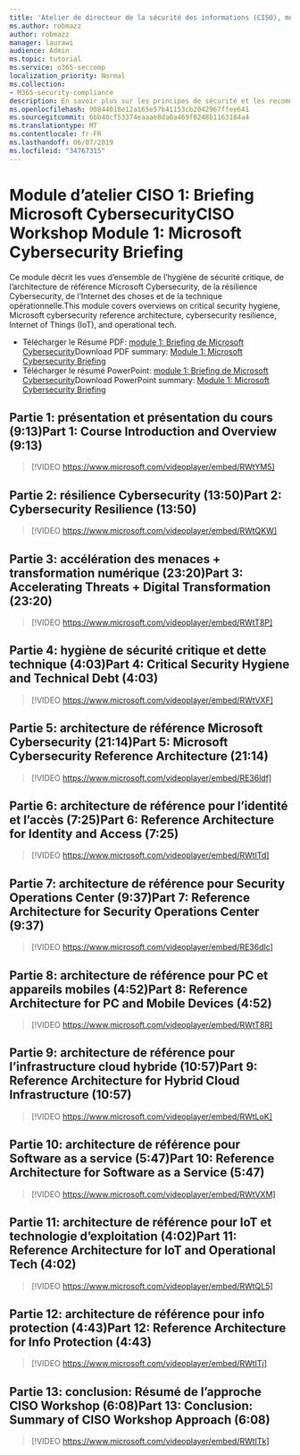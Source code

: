 ```yaml
---
title: 'Atelier de directeur de la sécurité des informations (CISO), module 1: Briefing Microsoft Cybersecurity'
ms.author: robmazz
author: robmazz
manager: laurawi
audience: Admin
ms.topic: tutorial
ms.service: o365-seccomp
localization_priority: Normal
ms.collection:
- M365-security-compliance
description: En savoir plus sur les principes de sécurité et les recommandations pour la modernisation de la sécurité dans votre organisation.
ms.openlocfilehash: 90844018e12a165e57b41153cb2042967ffee641
ms.sourcegitcommit: 6bb40cf53374eaaae8da0a469f0248b1163184a4
ms.translationtype: MT
ms.contentlocale: fr-FR
ms.lasthandoff: 06/07/2019
ms.locfileid: "34767315"
---
```

# <a name="ciso-workshop-module-1-microsoft-cybersecurity-briefing"></a><span data-ttu-id="0ccf2-103">Module d’atelier CISO 1: Briefing Microsoft Cybersecurity</span><span class="sxs-lookup"><span data-stu-id="0ccf2-103">CISO Workshop Module 1: Microsoft Cybersecurity Briefing</span></span>

<span data-ttu-id="0ccf2-104">Ce module décrit les vues d’ensemble de l’hygiène de sécurité critique, de l’architecture de référence Microsoft Cybersecurity, de la résilience Cybersecurity, de l’Internet des choses et de la technique opérationnelle.</span><span class="sxs-lookup"><span data-stu-id="0ccf2-104">This module covers overviews on critical security hygiene, Microsoft cybersecurity reference architecture, cybersecurity resilience, Internet of Things (IoT), and operational tech.</span></span>

- <span data-ttu-id="0ccf2-105">Télécharger le Résumé PDF: [module 1: Briefing de Microsoft Cybersecurity](media/ciso-workshop-1-cybersecurity-briefing.pdf)</span><span class="sxs-lookup"><span data-stu-id="0ccf2-105">Download PDF summary: [Module 1: Microsoft Cybersecurity Briefing](media/ciso-workshop-1-cybersecurity-briefing.pdf)</span></span>
- <span data-ttu-id="0ccf2-106">Télécharger le résumé PowerPoint: [module 1: Briefing de Microsoft Cybersecurity](https://docs.microsoft.com/office365/securitycompliance/media/ciso-workshop-1-cybersecurity-briefing.pptx)</span><span class="sxs-lookup"><span data-stu-id="0ccf2-106">Download PowerPoint summary: [Module 1: Microsoft Cybersecurity Briefing](https://docs.microsoft.com/office365/securitycompliance/media/ciso-workshop-1-cybersecurity-briefing.pptx)</span></span>

## <a name="part-1-course-introduction-and-overview-913"></a><span data-ttu-id="0ccf2-107">Partie 1: présentation et présentation du cours (9:13)</span><span class="sxs-lookup"><span data-stu-id="0ccf2-107">Part 1: Course Introduction and Overview (9:13)</span></span>

> [!VIDEO https://www.microsoft.com/videoplayer/embed/RWtYM5]

## <a name="part-2-cybersecurity-resilience-1350"></a><span data-ttu-id="0ccf2-108">Partie 2: résilience Cybersecurity (13:50)</span><span class="sxs-lookup"><span data-stu-id="0ccf2-108">Part 2: Cybersecurity Resilience (13:50)</span></span>

> [!VIDEO https://www.microsoft.com/videoplayer/embed/RWtQKW]

## <a name="part-3-accelerating-threats--digital-transformation-2320"></a><span data-ttu-id="0ccf2-109">Partie 3: accélération des menaces + transformation numérique (23:20)</span><span class="sxs-lookup"><span data-stu-id="0ccf2-109">Part 3: Accelerating Threats + Digital Transformation (23:20)</span></span>

> [!VIDEO https://www.microsoft.com/videoplayer/embed/RWtT8P]

## <a name="part-4-critical-security-hygiene-and-technical-debt-403"></a><span data-ttu-id="0ccf2-110">Partie 4: hygiène de sécurité critique et dette technique (4:03)</span><span class="sxs-lookup"><span data-stu-id="0ccf2-110">Part 4: Critical Security Hygiene and Technical Debt (4:03)</span></span>

> [!VIDEO https://www.microsoft.com/videoplayer/embed/RWtVXF]

## <a name="part-5-microsoft-cybersecurity-reference-architecture-2114"></a><span data-ttu-id="0ccf2-111">Partie 5: architecture de référence Microsoft Cybersecurity (21:14)</span><span class="sxs-lookup"><span data-stu-id="0ccf2-111">Part 5: Microsoft Cybersecurity Reference Architecture (21:14)</span></span>

> [!VIDEO https://www.microsoft.com/videoplayer/embed/RE36ldf]

## <a name="part-6-reference-architecture-for-identity-and-access-725"></a><span data-ttu-id="0ccf2-112">Partie 6: architecture de référence pour l’identité et l’accès (7:25)</span><span class="sxs-lookup"><span data-stu-id="0ccf2-112">Part 6: Reference Architecture for Identity and Access (7:25)</span></span>

> [!VIDEO https://www.microsoft.com/videoplayer/embed/RWtITd]

## <a name="part-7-reference-architecture-for-security-operations-center-937"></a><span data-ttu-id="0ccf2-113">Partie 7: architecture de référence pour Security Operations Center (9:37)</span><span class="sxs-lookup"><span data-stu-id="0ccf2-113">Part 7: Reference Architecture for Security Operations Center (9:37)</span></span>

> [!VIDEO https://www.microsoft.com/videoplayer/embed/RE36dlc]

## <a name="part-8-reference-architecture-for-pc-and-mobile-devices-452"></a><span data-ttu-id="0ccf2-114">Partie 8: architecture de référence pour PC et appareils mobiles (4:52)</span><span class="sxs-lookup"><span data-stu-id="0ccf2-114">Part 8: Reference Architecture for PC and Mobile Devices (4:52)</span></span>

> [!VIDEO https://www.microsoft.com/videoplayer/embed/RWtT8R]

## <a name="part-9-reference-architecture-for-hybrid-cloud-infrastructure-1057"></a><span data-ttu-id="0ccf2-115">Partie 9: architecture de référence pour l’infrastructure cloud hybride (10:57)</span><span class="sxs-lookup"><span data-stu-id="0ccf2-115">Part 9: Reference Architecture for Hybrid Cloud Infrastructure (10:57)</span></span>

> [!VIDEO https://www.microsoft.com/videoplayer/embed/RWtLoK]

## <a name="part-10-reference-architecture-for-software-as-a-service-547"></a><span data-ttu-id="0ccf2-116">Partie 10: architecture de référence pour Software as a service (5:47)</span><span class="sxs-lookup"><span data-stu-id="0ccf2-116">Part 10: Reference Architecture for Software as a Service (5:47)</span></span>

> [!VIDEO https://www.microsoft.com/videoplayer/embed/RWtVXM]

## <a name="part-11-reference-architecture-for-iot-and-operational-tech-402"></a><span data-ttu-id="0ccf2-117">Partie 11: architecture de référence pour IoT et technologie d’exploitation (4:02)</span><span class="sxs-lookup"><span data-stu-id="0ccf2-117">Part 11: Reference Architecture for IoT and Operational Tech (4:02)</span></span>

> [!VIDEO https://www.microsoft.com/videoplayer/embed/RWtQL5]

## <a name="part-12-reference-architecture-for-info-protection-443"></a><span data-ttu-id="0ccf2-118">Partie 12: architecture de référence pour info protection (4:43)</span><span class="sxs-lookup"><span data-stu-id="0ccf2-118">Part 12: Reference Architecture for Info Protection (4:43)</span></span>

> [!VIDEO https://www.microsoft.com/videoplayer/embed/RWtITj]

## <a name="part-13-conclusion-summary-of-ciso-workshop-approach-608"></a><span data-ttu-id="0ccf2-119">Partie 13: conclusion: Résumé de l’approche CISO Workshop (6:08)</span><span class="sxs-lookup"><span data-stu-id="0ccf2-119">Part 13: Conclusion: Summary of CISO Workshop Approach (6:08)</span></span>

> [!VIDEO https://www.microsoft.com/videoplayer/embed/RWtITk]
